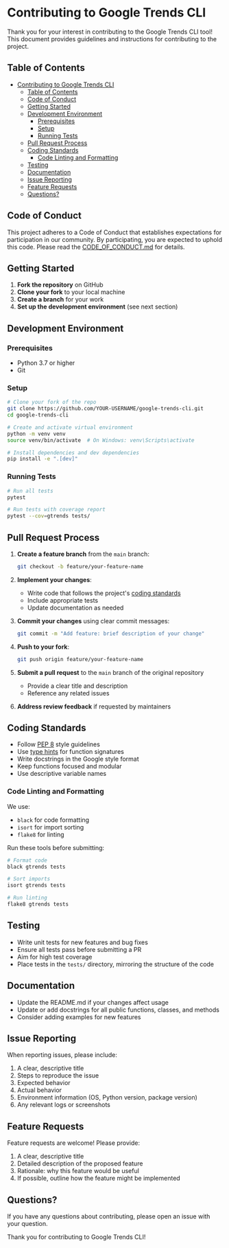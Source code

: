 # Contributing to Google Trends CLI

Thank you for your interest in contributing to the Google Trends CLI tool! This document provides guidelines and instructions for contributing to the project.

## Table of Contents

- [Contributing to Google Trends CLI](#contributing-to-google-trends-cli)
  - [Table of Contents](#table-of-contents)
  - [Code of Conduct](#code-of-conduct)
  - [Getting Started](#getting-started)
  - [Development Environment](#development-environment)
    - [Prerequisites](#prerequisites)
    - [Setup](#setup)
    - [Running Tests](#running-tests)
  - [Pull Request Process](#pull-request-process)
  - [Coding Standards](#coding-standards)
    - [Code Linting and Formatting](#code-linting-and-formatting)
  - [Testing](#testing)
  - [Documentation](#documentation)
  - [Issue Reporting](#issue-reporting)
  - [Feature Requests](#feature-requests)
  - [Questions?](#questions)

## Code of Conduct

This project adheres to a Code of Conduct that establishes expectations for participation in our community. By participating, you are expected to uphold this code. Please read the [CODE_OF_CONDUCT.md](CODE_OF_CONDUCT.md) for details.

## Getting Started

1. **Fork the repository** on GitHub
2. **Clone your fork** to your local machine
3. **Create a branch** for your work
4. **Set up the development environment** (see next section)

## Development Environment

### Prerequisites

- Python 3.7 or higher
- Git

### Setup

```bash
# Clone your fork of the repo
git clone https://github.com/YOUR-USERNAME/google-trends-cli.git
cd google-trends-cli

# Create and activate virtual environment
python -m venv venv
source venv/bin/activate  # On Windows: venv\Scripts\activate

# Install dependencies and dev dependencies
pip install -e ".[dev]"
```

### Running Tests

```bash
# Run all tests
pytest

# Run tests with coverage report
pytest --cov=gtrends tests/
```

## Pull Request Process

1. **Create a feature branch** from the `main` branch:
   ```bash
   git checkout -b feature/your-feature-name
   ```

2. **Implement your changes**:
   - Write code that follows the project's [coding standards](#coding-standards)
   - Include appropriate tests
   - Update documentation as needed

3. **Commit your changes** using clear commit messages:
   ```bash
   git commit -m "Add feature: brief description of your change"
   ```

4. **Push to your fork**:
   ```bash
   git push origin feature/your-feature-name
   ```

5. **Submit a pull request** to the `main` branch of the original repository
   - Provide a clear title and description
   - Reference any related issues

6. **Address review feedback** if requested by maintainers

## Coding Standards

- Follow [PEP 8](https://pep8.org/) style guidelines
- Use [type hints](https://docs.python.org/3/library/typing.html) for function signatures
- Write docstrings in the Google style format
- Keep functions focused and modular
- Use descriptive variable names

### Code Linting and Formatting

We use:
- `black` for code formatting
- `isort` for import sorting
- `flake8` for linting

Run these tools before submitting:

```bash
# Format code
black gtrends tests

# Sort imports
isort gtrends tests

# Run linting
flake8 gtrends tests
```

## Testing

- Write unit tests for new features and bug fixes
- Ensure all tests pass before submitting a PR
- Aim for high test coverage
- Place tests in the `tests/` directory, mirroring the structure of the code

## Documentation

- Update the README.md if your changes affect usage
- Update or add docstrings for all public functions, classes, and methods
- Consider adding examples for new features

## Issue Reporting

When reporting issues, please include:

1. A clear, descriptive title
2. Steps to reproduce the issue
3. Expected behavior
4. Actual behavior
5. Environment information (OS, Python version, package version)
6. Any relevant logs or screenshots

## Feature Requests

Feature requests are welcome! Please provide:

1. A clear, descriptive title
2. Detailed description of the proposed feature
3. Rationale: why this feature would be useful
4. If possible, outline how the feature might be implemented

## Questions?

If you have any questions about contributing, please open an issue with your question.

Thank you for contributing to Google Trends CLI!